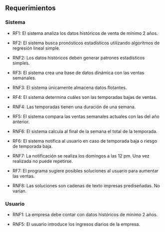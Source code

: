 ## Requerimientos

### Sistema
- RF1: El sistema analiza los datos históricos de venta de mínimo 2 años.

- RF2: El sistema busca pronósticos estadísticos utilizando algoritmos de regresión lineal simple.

- RNF2: Los datos históricos deben generar patrones estadísticos simples.

- RF3: El sistema crea una base de datos dinámica con las ventas semanales.

- RNF3: El sistema únicamente almacena datos flotantes.

- RF4: El sistema determina cuáles son las temporadas bajas de ventas.

- RNF4: Las temporadas tienen una duración de una semana.

- RF5: El sistema compara las ventas semanales actuales con las del año anterior.

- RNF6: El sistema calcula al final de la semana el total de la temporada.

- RF6: El sistema notifica al usuario en caso de temporada baja o riesgo de temporada baja.

- RNF7: La notificación se realiza los domingos a las 12 pm. Una vez realizada no puede repetirse.

- RF7: El programa sugiere posibles soluciones al usuario para aumentar las ventas.

- RNF8: Las soluciones son cadenas de texto impresas prediseñadas. No varían.

### Usuario
- RNF1: La empresa debe contar con datos históricos de mínimo 2 años.

- RNF5: El usuario introduce los ingresos diarios de la empresa.
